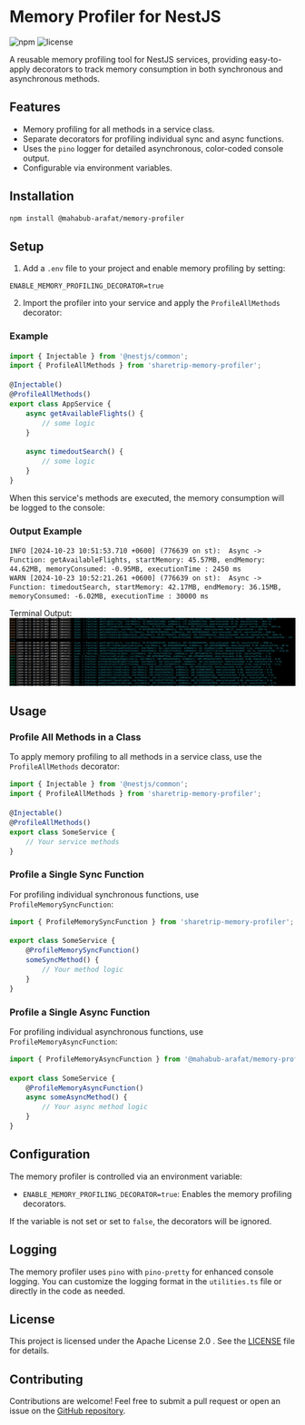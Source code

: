 
# Memory Profiler for NestJS

![npm](https://img.shields.io/npm/v/@mahabub-arafat/memory-profiler) ![license](https://img.shields.io/npm/l/@mahabub-arafat/memory-profiler)

A reusable memory profiling tool for NestJS services, providing easy-to-apply decorators to track memory consumption in both synchronous and asynchronous methods.

## Features

- Memory profiling for all methods in a service class.
- Separate decorators for profiling individual sync and async functions.
- Uses the `pino` logger for detailed asynchronous, color-coded console output.
- Configurable via environment variables.

## Installation

```bash
npm install @mahabub-arafat/memory-profiler
```

## Setup

1. Add a `.env` file to your project and enable memory profiling by setting:

```env
ENABLE_MEMORY_PROFILING_DECORATOR=true
```

2. Import the profiler into your service and apply the `ProfileAllMethods` decorator:

### Example

```typescript
import { Injectable } from '@nestjs/common';
import { ProfileAllMethods } from 'sharetrip-memory-profiler';

@Injectable()
@ProfileAllMethods()
export class AppService {
    async getAvailableFlights() {
        // some logic
    }

    async timedoutSearch() {
        // some logic
    }
}
```

When this service's methods are executed, the memory consumption will be logged to the console:

### Output Example

```plaintext
INFO [2024-10-23 10:51:53.710 +0600] (776639 on st):  Async -> Function: getAvailableFlights, startMemory: 45.57MB, endMemory: 44.62MB, memoryConsumed: -0.95MB, executionTime : 2450 ms
WARN [2024-10-23 10:52:21.261 +0600] (776639 on st):  Async -> Function: timedoutSearch, startMemory: 42.17MB, endMemory: 36.15MB, memoryConsumed: -6.02MB, executionTime : 30000 ms
```
Terminal Output: 
![Terminal Output](./resources/2024-10-22_10-57.png)

## Usage

### Profile All Methods in a Class

To apply memory profiling to all methods in a service class, use the `ProfileAllMethods` decorator:

```typescript
import { Injectable } from '@nestjs/common';
import { ProfileAllMethods } from 'sharetrip-memory-profiler';

@Injectable()
@ProfileAllMethods()
export class SomeService {
    // Your service methods
}
```

### Profile a Single Sync Function

For profiling individual synchronous functions, use `ProfileMemorySyncFunction`:

```typescript
import { ProfileMemorySyncFunction } from 'sharetrip-memory-profiler';

export class SomeService {
    @ProfileMemorySyncFunction()
    someSyncMethod() {
        // Your method logic
    }
}
```

### Profile a Single Async Function

For profiling individual asynchronous functions, use `ProfileMemoryAsyncFunction`:

```typescript
import { ProfileMemoryAsyncFunction } from '@mahabub-arafat/memory-profiler';

export class SomeService {
    @ProfileMemoryAsyncFunction()
    async someAsyncMethod() {
        // Your async method logic
    }
}
```

## Configuration

The memory profiler is controlled via an environment variable:

- `ENABLE_MEMORY_PROFILING_DECORATOR=true`: Enables the memory profiling decorators.

If the variable is not set or set to `false`, the decorators will be ignored.

## Logging

The memory profiler uses `pino` with `pino-pretty` for enhanced console logging. You can customize the logging format in the `utilities.ts` file or directly in the code as needed.

## License

This project is licensed under the Apache License 2.0 . See the [LICENSE](./LICENSE) file for details.

## Contributing

Contributions are welcome! Feel free to submit a pull request or open an issue on the [GitHub repository](https://github.com/mahabubarafat-st/memory-profiler).

